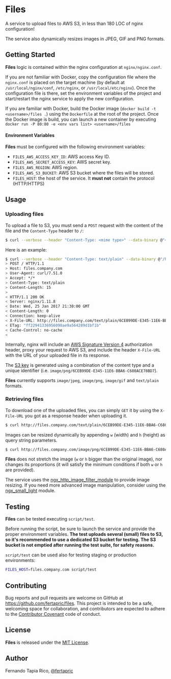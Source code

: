 # Files

A service to upload files to AWS S3, in less than 180 LOC of nginx configuration!

The service also dynamically resizes images in JPEG, GIF and PNG formats.

## Getting Started

**Files** logic is contained within the nginx configuration at `nginx/nginx.conf`.

If you are not familiar with Docker, copy the configuration file where the `nginx.conf` is placed on the target machine (by default at `/usr/local/nginx/conf`, `/etc/nginx`, or `/usr/local/etc/nginx`). Once the configuration file is there, set the environment variables of the project and start/restart the nginx service to apply the new configuration.

If you are familiar with Docker, build the Docker image (`docker build -t <username>/files .`) using the `Dockerfile` at the root of the project. Once the Docker image is build, you can launch a new container by executing `docker run -P 80:80 -e <env vars list> <username>/files`

#### Environment Variables

**Files** must be configured with the following environment variables:

* `FILES_AWS_ACCESS_KEY_ID`: AWS access Key ID.
* `FILES_AWS_SECRET_ACCESS_KEY`: AWS secret key.
* `FILES_AWS_REGION`: AWS region.
* `FILES_AWS_S3_BUCKET`: AWS S3 bucket where the files will be stored.
* `FILES_HOST`: the host of the service. It **must not** contain the protocol (HTTP/HTTPS)

## Usage

### Uploading files

To upload a file to S3, you must send a `POST` request with the content of the file and the `Content-Type` header to `/`:

```bash
$ curl --verbose --header "Content-Type: <mime type>" --data-binary @"<path to file" $FILES_HOST
```

Here is an example:

```bash
$ curl --verbose --header "Content-Type: text/plain" --data-binary @"/home/fertapric/document.txt" files.company.com
> POST / HTTP/1.1
> Host: files.company.com
> User-Agent: curl/7.51.0
> Accept: */*
> Content-Type: text/plain
> Content-Length: 15
>
< HTTP/1.1 200 OK
< Server: nginx/1.11.8
< Date: Wed, 25 Jan 2017 21:30:00 GMT
< Content-Length: 0
< Connection: keep-alive
< X-File-URL: http://files.company.com/text/plain/6CEB99DE-E345-11E6-BBA6-C680ACE78BD7
< ETag: "ff22941336956098ae9a564289d1bf1b"
< Cache-Control: no-cache
<
```

Internally, nginx will include an [AWS Signature Version 4](http://docs.aws.amazon.com/AmazonS3/latest/API/sig-v4-header-based-auth.html) authorization header, proxy your request to AWS S3, and include the header `X-File-URL` with the URL of your uploaded file in its response.

The [S3 key](http://docs.aws.amazon.com/AmazonS3/latest/dev/UsingMetadata.html) is generated using a combination of the content type and a unique identifier (i.e. `image/png/6CEB99DE-E345-11E6-BBA6-C680ACE78BD7`).

**Files** currently supports `image/jpeg`, `image/png`, `image/gif` and `text/plain` formats.

### Retrieving files

To download one of the uploaded files, you can simply `GET` it by using the `X-File-URL` you got as a response header when uploading it.

```bash
$ curl http://files.company.com/text/plain/6CEB99DE-E345-11E6-BBA6-C680ACE78BD7

```

Images can be resized dynamically by appending `w` (width) and `h` (height) as query string parameters.

```bash
$ curl http://files.company.com/image/png/6CEB99DE-E345-11E6-BBA6-C680ACE78BD7?w=100&h=100
```

**Files** does not stretch the image (`w` or `h` bigger than the original image), nor changes its proportions (it will satisfy the minimum conditions if both `w` or `h` are provided).

The service uses the [ngx_http_image_filter_module](http://nginx.org/en/docs/http/ngx_http_image_filter_module.html) to provide image resizing. If you need more advanced image manipulation, consider using the [ngx_small_light](https://github.com/cubicdaiya/ngx_small_light) module.

## Testing

**Files** can be tested executing `script/test`.

Before running the script, be sure to launch the service and provide the proper environment variables. **The test uploads several (small) files to S3, so it's recommended to use a dedicated S3 bucket for testing. The S3 bucket is not emptied after running the test suite, for safety reasons.**

`script/test` can be used also for testing staging or production environments:

```bash
FILES_HOST=files.company.com script/test
```

## Contributing

Bug reports and pull requests are welcome on GitHub at https://github.com/fertapric/files. This project is intended to be a safe, welcoming space for collaboration, and contributors are expected to adhere to the [Contributor Covenant](http://contributor-covenant.org) code of conduct.

## License

**Files** is released under the [MIT License](http://www.opensource.org/licenses/MIT).

## Author

Fernando Tapia Rico, [@fertapric](https://twitter.com/fertapric)
